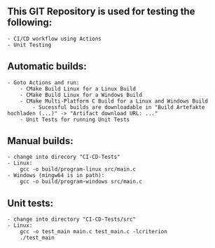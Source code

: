 ## This GIT Repository is used for testing the following:

    - CI/CD workflow using Actions
    - Unit Testing


## Automatic builds:
```
- Goto Actions and run:
    - CMake Build Linux for a Linux Build
    - CMake Build Linux for a Windows Build
    - CMake Multi-Platform C Build for a Linux and Windows Build
        - Sucessful builds are downloadable in "Build Artefakte hochladen (...)" -> "Artifact download URL: ..."
    - Unit Tests for running Unit Tests

```


## Manual builds:
```
- change into direcory "CI-CD-Tests"
- Linux:
    gcc -o build/program-linux src/main.c
- Windows (mingw64 is in path):
    gcc -o build/program-windows src/main.c
```

## Unit tests:
```
- change into directory "CI-CD-Tests/src"
- Linux:
    gcc -o test_main main.c test_main.c -lcriterion
    ./test_main
```
